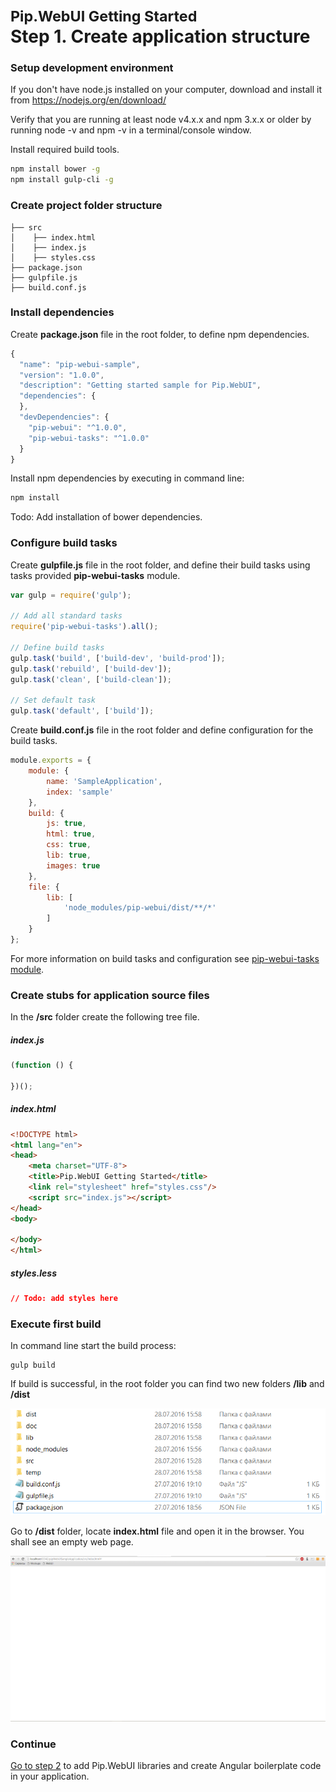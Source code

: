 # <small>Pip.WebUI Getting Started</small> <br/> Step 1. Create application structure

### Setup development environment

If you don't have node.js installed on your computer, download and install it from https://nodejs.org/en/download/

Verify that you are running at least node v4.x.x and npm 3.x.x or older by running node -v and npm -v in a terminal/console window.

Install required build tools.
```bash
npm install bower -g
npm install gulp-cli -g
```

### Create project folder structure

```
├── src
│    ├── index.html
│    ├── index.js
│    ├── styles.css
├── package.json
├── gulpfile.js
├── build.conf.js
```

### Install dependencies

Create **package.json** file in the root folder, to define npm dependencies.

```javascript
{
  "name": "pip-webui-sample",
  "version": "1.0.0",
  "description": "Getting started sample for Pip.WebUI",
  "dependencies": {
  },
  "devDependencies": {
    "pip-webui": "^1.0.0",
    "pip-webui-tasks": "^1.0.0"
  }
}

```

Install npm dependencies by executing in command line:
```bash
npm install
```

Todo: Add installation of bower dependencies.

### Configure build tasks 

Create **gulpfile.js** file in the root folder, and define their build tasks using tasks provided **pip-webui-tasks** module.

```javascript
var gulp = require('gulp');

// Add all standard tasks    
require('pip-webui-tasks').all();

// Define build tasks        
gulp.task('build', ['build-dev', 'build-prod']);
gulp.task('rebuild', ['build-dev']);
gulp.task('clean', ['build-clean']);

// Set default task
gulp.task('default', ['build']);
```

Create **build.conf.js** file in the root folder and define configuration for the build tasks.

```javascript
module.exports = {
    module: {
        name: 'SampleApplication',
        index: 'sample'
    },
    build: {
        js: true,
        html: true,
        css: true,
        lib: true,
        images: true
    },
    file: {
        lib: [
            'node_modules/pip-webui/dist/**/*'
        ]
    }
};
```

For more information on build tasks and configuration see [pip-webui-tasks module](https://github.com/pip-webui/pip-webui-tasks).

### Create stubs for application source files

In the **/src** folder create the following tree file.

##### index.js
```javascript
(function () {
    
})();
```

##### index.html
```html
<!DOCTYPE html>
<html lang="en">
<head>
    <meta charset="UTF-8">
    <title>Pip.WebUI Getting Started</title>
    <link rel="stylesheet" href="styles.css"/>
    <script src="index.js"></script>
</head>
<body>

</body>
</html>
```

##### styles.less
```css
// Todo: add styles here
```

### Execute first build

In command line start the build process:
```
gulp build
```

If build is successful, in the root folder you can find two new folders **/lib** and **/dist**

![Result structure](artifacts/result_structure.png)

Go to **/dist** folder, locate **index.html** file and open it in the browser.  You shall see an empty web page.

![Empty web page](artifacts/empty_screen.png)

### Continue

[Go to step 2](https://github.com/pip-webui/pip-webui-sample/blob/master/step2/) to add Pip.WebUI libraries and create Angular boilerplate code in your application.
